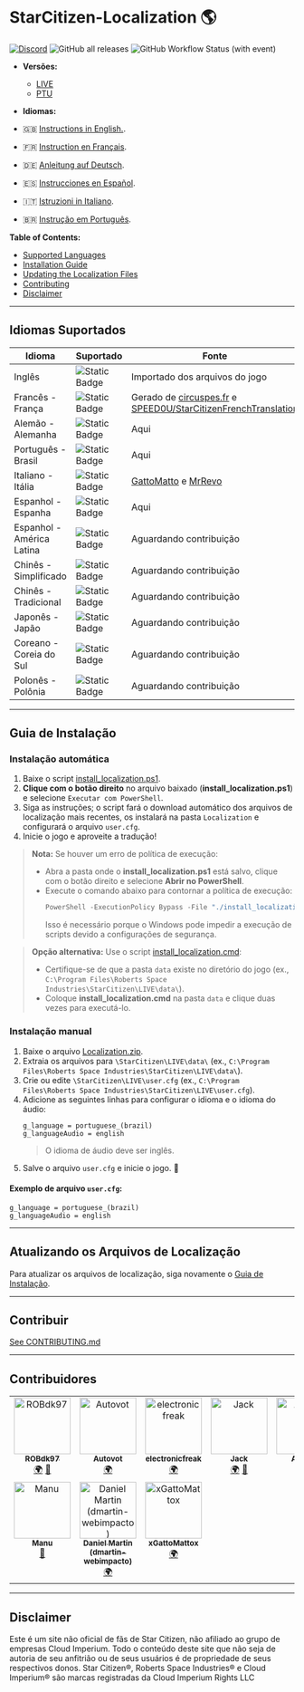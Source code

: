 # StarCitizen-Localization 🌎

[![Discord](https://img.shields.io/discord/1185135396112322620?logo=discord&label=discord)](https://discord.gg/Gbvz9fTmZU)
![GitHub all releases](https://img.shields.io/github/downloads/Dymerz/StarCitizen-Localization/total)
![GitHub Workflow Status (with event)](https://img.shields.io/github/actions/workflow/status/Dymerz/StarCitizen-Localization/.github%2Fworkflows%2Fvalidate-global-ini.yaml?event=push&label=INI%20Validation&link=https%3A%2F%2Fgithub.com%2FDymerz%2FStarCitizen-Localization%2Factions%2Fworkflows%2Fvalidate-global-ini.yaml)

- **Versões:**
  - [LIVE](https://github.com/Dymerz/StarCitizen-Localization/blob/main/README_ptbr.md)
  - [PTU](https://github.com/Dymerz/StarCitizen-Localization/blob/ptu/README_ptbr.md)

- **Idiomas:**
- 🇬🇧 [Instructions in English.](README.md).
- 🇫🇷 [Instruction en Français](README_fr.md).
- 🇩🇪 [Anleitung auf Deutsch](README_de.md).
- 🇪🇸 [Instrucciones en Español](README_es.md).
- 🇮🇹 [Istruzioni in Italiano](README_it.md).
- 🇧🇷 [Instrução em Português](README_ptbr.md).

**Table of Contents:**
  - [Supported Languages](#supported-languages)
  - [Installation Guide](#installation-guide)
  - [Updating the Localization Files](#contributing)
  - [Contributing](#contributing)
  - [Disclaimer](#Disclaimer)

---
## Idiomas Suportados

| Idioma                  | Suportado | Fonte |
|--------------------------|-----------|-------|
| Inglês                  | ![Static Badge](https://img.shields.io/badge/4.1.0-LIVE-brightgreen) | Importado dos arquivos do jogo |
| Francês - França        | ![Static Badge](https://img.shields.io/badge/4.1.0-LIVE-brightgreen) | Gerado de [circuspes.fr](https://traduction.circuspes.fr) e [SPEED0U/StarCitizenFrenchTranslation](https://github.com/SPEED0U/StarCitizenFrenchTranslation) |
| Alemão - Alemanha       | ![Static Badge](https://img.shields.io/badge/4.1.0-LIVE-brightgreen) | Aqui |
| Português - Brasil      | ![Static Badge](https://img.shields.io/badge/4.1.0-LIVE-brightgreen) | Aqui |
| Italiano - Itália       | ![Static Badge](https://img.shields.io/badge/3.24.1-LIVE-yellow) | [GattoMatto](https://robertsspaceindustries.com/citizens/GattoMatto) e [MrRevo](https://robertsspaceindustries.com/citizens/MrRevo) |
| Espanhol - Espanha      | ![Static Badge](https://img.shields.io/badge/3.23.1a-LIVE-orange) | Aqui |
| Espanhol - América Latina | ![Static Badge](https://img.shields.io/badge/x.xx.x-LIVE-darkred) | Aguardando contribuição |
| Chinês - Simplificado   | ![Static Badge](https://img.shields.io/badge/x.xx.x-LIVE-darkred) | Aguardando contribuição |
| Chinês - Tradicional    | ![Static Badge](https://img.shields.io/badge/x.xx.x-LIVE-darkred) | Aguardando contribuição |
| Japonês - Japão         | ![Static Badge](https://img.shields.io/badge/x.xx.x-LIVE-darkred) | Aguardando contribuição |
| Coreano - Coreia do Sul | ![Static Badge](https://img.shields.io/badge/x.xx.x-LIVE-darkred) | Aguardando contribuição |
| Polonês - Polônia       | ![Static Badge](https://img.shields.io/badge/x.xx.x-LIVE-darkred) | Aguardando contribuição |

---
## Guia de Instalação


### Instalação automática

1. Baixe o script [install_localization.ps1](https://github.com/Dymerz/StarCitizen-Localization/releases/latest/download/install_localization.ps1).
2. **Clique com o botão direito** no arquivo baixado (**install_localization.ps1**) e selecione `Executar com PowerShell`.
3. Siga as instruções; o script fará o download automático dos arquivos de localização mais recentes, os instalará na pasta `Localization` e configurará o arquivo `user.cfg`.
4. Inicie o jogo e aproveite a tradução!

> **Nota:** Se houver um erro de política de execução:
> - Abra a pasta onde o **install_localization.ps1** está salvo, clique com o botão direito e selecione **Abrir no PowerShell**.
> - Execute o comando abaixo para contornar a política de execução:
>   ```powershell
>   PowerShell -ExecutionPolicy Bypass -File "./install_localization.ps1"
>   ```
>   Isso é necessário porque o Windows pode impedir a execução de scripts devido a configurações de segurança.

> **Opção alternativa:** Use o script [install_localization.cmd](https://github.com/Dymerz/StarCitizen-Localization/releases/latest/download/install_localization.cmd):
> - Certifique-se de que a pasta `data` existe no diretório do jogo (ex., `C:\Program Files\Roberts Space Industries\StarCitizen\LIVE\data\`).
> - Coloque **install_localization.cmd** na pasta `data` e clique duas vezes para executá-lo.

### Instalação manual

1. Baixe o arquivo [Localization.zip](https://github.com/Dymerz/StarCitizen-Localization/releases/latest/download/Localization.zip).
2. Extraia os arquivos para `\StarCitizen\LIVE\data\` (ex., `C:\Program Files\Roberts Space Industries\StarCitizen\LIVE\data\`).
3. Crie ou edite `\StarCitizen\LIVE\user.cfg` (ex., `C:\Program Files\Roberts Space Industries\StarCitizen\LIVE\user.cfg`).
4. Adicione as seguintes linhas para configurar o idioma e o idioma do áudio:
   ```plaintext
   g_language = portuguese_(brazil)
   g_languageAudio = english
   ```
   > O idioma de áudio deve ser inglês.
5. Salve o arquivo `user.cfg` e inicie o jogo. 🚀

#### Exemplo de arquivo `user.cfg`:
```plaintext
g_language = portuguese_(brazil)
g_languageAudio = english
```

---
## Atualizando os Arquivos de Localização
Para atualizar os arquivos de localização, siga novamente o [Guia de Instalação](#guia-de-instalação).

---
## Contribuir
[See CONTRIBUTING.md](CONTRIBUTING.md)

---
## Contribuidores
<!-- ALL-CONTRIBUTORS-LIST:START - Do not remove or modify this section -->
<!-- prettier-ignore-start -->
<!-- markdownlint-disable -->
<table>
  <tbody>
    <tr>
      <td align="center" valign="top" width="14.28%"><a href="https://github.com/ROBdk97"><img src="https://avatars.githubusercontent.com/u/9892024?v=4?s=100" width="100px;" alt="ROBdk97"/><br /><sub><b>ROBdk97</b></sub></a><br /><a href="#translation-ROBdk97" title="Translation">🌍</a> <a href="#projectManagement-ROBdk97" title="Project Management">📆</a></td>
      <td align="center" valign="top" width="14.28%"><a href="https://github.com/Autovot"><img src="https://avatars.githubusercontent.com/u/87210193?v=4?s=100" width="100px;" alt="Autovot"/><br /><sub><b>Autovot</b></sub></a><br /><a href="#translation-Autovot" title="Translation">🌍</a></td>
      <td align="center" valign="top" width="14.28%"><a href="https://github.com/electronicfreak"><img src="https://avatars.githubusercontent.com/u/11193801?v=4?s=100" width="100px;" alt="electronicfreak"/><br /><sub><b>electronicfreak</b></sub></a><br /><a href="#translation-electronicfreak" title="Translation">🌍</a></td>
      <td align="center" valign="top" width="14.28%"><a href="https://github.com/Jack-mk"><img src="https://avatars.githubusercontent.com/u/22667101?v=4?s=100" width="100px;" alt="Jack"/><br /><sub><b>Jack</b></sub></a><br /><a href="#translation-Jack-mk" title="Translation">🌍</a> <a href="#projectManagement-Jack-mk" title="Project Management">📆</a></td>
      <td align="center" valign="top" width="14.28%"><a href="https://github.com/Auhrus"><img src="https://avatars.githubusercontent.com/u/57270834?v=4?s=100" width="100px;" alt="Auhrus"/><br /><sub><b>Auhrus</b></sub></a><br /><a href="#translation-Auhrus" title="Translation">🌍</a> <a href="#projectManagement-Auhrus" title="Project Management">📆</a></td>
      <td align="center" valign="top" width="14.28%"><a href="https://github.com/Nxzzin"><img src="https://avatars.githubusercontent.com/u/148262077?v=4?s=100" width="100px;" alt="Nxzzin"/><br /><sub><b>Nxzzin</b></sub></a><br /><a href="#translation-Nxzzin" title="Translation">🌍</a></td>
      <td align="center" valign="top" width="14.28%"><a href="https://github.com/InterPlay02"><img src="https://avatars.githubusercontent.com/u/23037423?v=4?s=100" width="100px;" alt="InterPlay"/><br /><sub><b>InterPlay</b></sub></a><br /><a href="#translation-InterPlay02" title="Translation">🌍</a></td>
    </tr>
    <tr>
      <td align="center" valign="top" width="14.28%"><a href="https://github.com/Brill65"><img src="https://avatars.githubusercontent.com/u/8363399?v=4?s=100" width="100px;" alt="Manu"/><br /><sub><b>Manu</b></sub></a><br /><a href="#review-Brill65" title="Reviewed Pull Requests">👀</a></td>
      <td align="center" valign="top" width="14.28%"><a href="https://github.com/danidomen"><img src="https://avatars.githubusercontent.com/u/5998908?v=4?s=100" width="100px;" alt="Daniel Martin (dmartin-webimpacto)"/><br /><sub><b>Daniel Martin (dmartin-webimpacto)</b></sub></a><br /><a href="#translation-danidomen" title="Translation">🌍</a></td>
	  <td align="center" valign="top" width="14.28%"><a href="https://github.com/xGattoMattox"><img src="https://avatars.githubusercontent.com/u/149336969?v=4?s=100" width="100px;" alt="xGattoMattox"/><br /><sub><b>xGattoMattox</b></sub></a><br /><a href="#translation-xGattoMattox" title="Translation">🌍</a></td>
    </tr>
  </tbody>
</table>

<!-- markdownlint-restore -->
<!-- prettier-ignore-end -->

<!-- ALL-CONTRIBUTORS-LIST:END -->

---
## Disclaimer
Este é um site não oficial de fãs de Star Citizen, não afiliado ao grupo de empresas Cloud Imperium. Todo o conteúdo deste site que não seja de autoria de seu anfitrião ou de seus usuários é de propriedade de seus respectivos donos. Star Citizen®, Roberts Space Industries® e Cloud Imperium® são marcas registradas da Cloud Imperium Rights LLC
